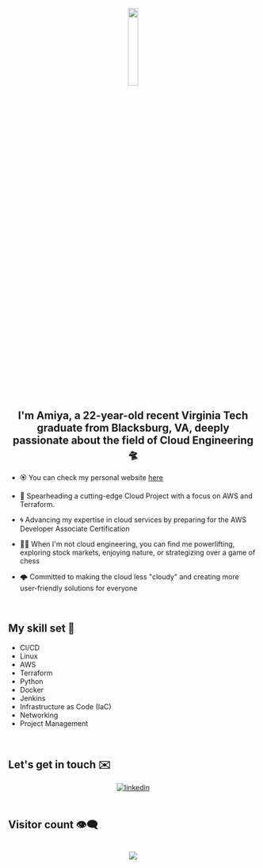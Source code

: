 <div align="center">
<img src="https://imgur.com/BArdpCC.png" align="center" style="width: 20%" />
</div>

## <div align="center">I'm Amiya, a 22-year-old recent Virginia Tech graduate from Blacksburg, VA, deeply passionate about the field of Cloud Engineering 🛸</div>

- 🏵️ You can check my personal website [here](https://amiyaislam.com)

- 💫 Spearheading a cutting-edge Cloud Project with a focus on AWS and Terraform.

- 🌀 Advancing my expertise in cloud services by preparing for the AWS Developer Associate Certification

- 🏋️‍♂️ When I'm not cloud engineering, you can find me powerlifting, exploring stock markets, enjoying nature, or strategizing over a game of chess

- 🌩️ Committed to making the cloud less "cloudy" and creating more user-friendly solutions for everyone

<br/>

## My skill set 🧩 

- CI/CD
- Linux
- AWS
- Terraform
- Python
- Docker
- Jenkins
- Infrastructure as Code (IaC)
- Networking
- Project Management

<br/>

## Let's get in touch ✉️
<div align="center">
<a href="https://www.linkedin.com/in/amiya-islam-devopsengineer" target="_blank">
<img src=https://img.shields.io/badge/linkedin-%231E77B5.svg?&style=for-the-badge&logo=linkedin&logoColor=white alt=linkedin style="margin-bottom: 5px;" />
</a> 
</div>

<br/>

## Visitor count 👁️‍🗨️

<br/>
<div align="center"><img src="https://profile-counter.glitch.me/{AmiyaI}/count.svg" /></div>
<br/>
